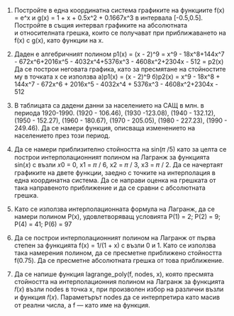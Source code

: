 1. Постройте в една координатна система графиките на функциите f(x) = e^x
   и g(x) = 1 + x + 0.5x^2 + 0.1667x^3 в интервала [-0.5,0.5]. Постройте в същия интервал графиките на абсолютната  
   и относителната грешка, които се получават при приближаването на f(x) с
   g(x), като функции на x.

2. Даден е алгебричният полином p1(x) = (x - 2)^9 = x^9 - 18x^8+144x^7 - 672x^6+2016x^5 - 4032x^4+5376x^3 - 4608x^2+2304x - 512 = p2(x)
   Да се построи неговата графика, като за пресмятане на стойностите му в точката x се използва
   a)p1(x) = (x - 2)^9
   б)p2(x) = x^9 - 18x^8 + 144x^7 - 672x^6 + 2016x^5 - 4032x^4 + 5376x^3 - 4608x^2+2304x - 512

3. В таблицата са дадени данни за населението на САЩ в млн. в периода 1920-1990.
   (1920 - 106.46), (1930 -123.08), (1940 - 132.12), (1950 - 152.27), (1960 - 180.67), (1970 - 205.05), (1980 - 
   227.23), (1990 - 249.46). Да се намери функция, описваща изменението на населението през този период.

4. Да се намери приблизително стойността на 
   sin(𝜋 /5) като за целта се построи интерполационният полином на Лагранж за функцията 
   sin(𝑥) с възли 𝑥0 = 0, x1 = 𝜋 / 6, x2 = 𝜋 / 3, x3 = 𝜋 / 2. Да се начертаят графиките на двете функции, заедно с точките на интерполация в 
   една координатна система. Да се направи оценка на грешката от така направеното приближение и да се сравни с абсолютната грешка.

5. Като се използва интерполационната формула на Лагранж, да се
   намери полином P(x), удовлетворяващ условията
   P(1) = 2; P(2) = 9; P(4) = 41; P(6) = 97

6. Да се построи интерполационният полином на Лагранж от първа
   степен за функцията f(x) = 1/(1 + x) с възли 0 и 1. Като се използва така
   намерения полином, да се пресметне приближено стойността f(0.75). Да се
   пресметне абсолютната грешка от това приближение.

7. Да се напише функция lagrange_poly(f, nodes, x), която пресмята стойността на интерполационния полином на Лагранж за функцията 
   𝑓(𝑥) възли nodes в точка x, при произволен избор на различни възли и функция 
   𝑓(𝑥). Параметърът nodes да се интерпретира като масив от реални числа, а f — като име на функция.

